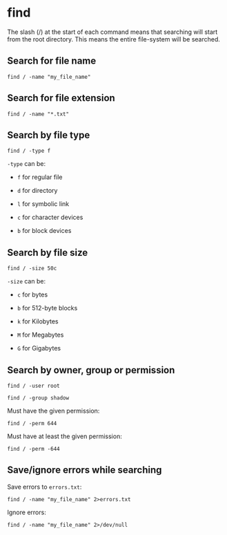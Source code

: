 # find

The slash (/) at the start of each command means that searching will
start from the root directory.
This means the entire file-system will be searched.


## Search for file name

	find / -name "my_file_name"


## Search for file extension

	find / -name "*.txt"


## Search by file type

	find / -type f

`-type` can be:

- `f` for regular file

- `d` for directory

- `l` for symbolic link

- `c` for character devices

- `b` for block devices


## Search by file size

	find / -size 50c

`-size` can be:

- `c` for bytes

- `b` for 512-byte blocks

- `k` for Kilobytes

- `M` for Megabytes

- `G` for Gigabytes


## Search by owner, group or permission

	find / -user root

	find / -group shadow

Must have the given permission:

	find / -perm 644

Must have at least the given permission:

	find / -perm -644


## Save/ignore errors while searching

Save errors to `errors.txt`:

	find / -name "my_file_name" 2>errors.txt

Ignore errors:

	find / -name "my_file_name" 2>/dev/null
